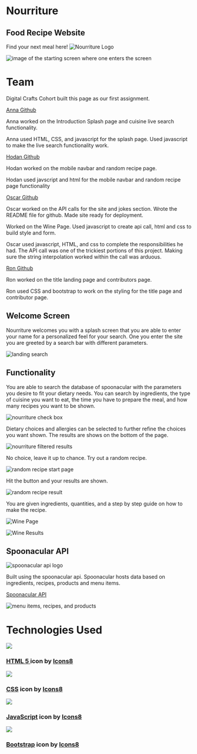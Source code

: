 # Nourriture
## Food Recipe Website

Find your next meal here!
![Nourriture Logo](./foodProject/assets/logo/logoNourriture.png)

![image of the starting screen where one enters the screen](./foodProject/assets/nourriture.png)


# Team 

Digital Crafts Cohort built this page as our first assignment. 

[Anna Github](https://github.com/Anna-Dosev)

Anna worked on the Introduction Splash page and cuisine live search functionality.

Anna used HTML, CSS, and javascript for the splash page. Used javascript to make the live search functionality work.

[Hodan Github](https://github.com/hodansuleiman)

Hodan worked on the mobile navbar and random recipe page.

Hodan used javscript and html for the mobile navbar and random recipe page functionality


[Oscar Github](https://github.com/Ozzythegrouch)

Oscar worked on the API calls for the site and jokes section. 
Wrote the README file for github. Made site ready for deployment. 

Worked on the Wine Page. Used javascript to create api call, html and css to build style and form.

Oscar used javascript, HTML, and css to complete the responsibilities he had. 
The API call was one of the trickiest portions of this project. Making sure the string interpolation worked within the call was arduous. 

[Ron Github](https://github.com/rcleveland30)

Ron worked on the title landing page and contributors page.

Ron used CSS and bootstrap to work on the styling for the title page and contributor page.

## Welcome Screen

Nourriture welcomes you with a splash screen that you are able to enter your name for a personalized feel for your search. One you enter the site you are greeted by a search bar with different parameters.

![landing search](./foodProject/assets/nourriture_search.png)

## Functionality

You are able to search the database of spoonacular with the parameters you desire to fit your dietary needs. You can search by ingredients, the type of cuisine you want to eat, the time you have to prepare the meal, and how many recipes you want to be shown.

![nourriture check box](./foodProject/assets/functionality/nourritureCheckBox.png)

Dietary choices and allergies can be selected to further refine the choices you want shown. The results are shows on the bottom of the page.

![nourriture filtered results](./foodProject/assets/functionality/nourritureFilterResults.png)

No choice, leave it up to chance. Try out a random recipe.

![random recipe start page](./foodProject/assets/functionality/randomMeal.png)

Hit the button and your results are shown.

![random recipe result](./foodProject/assets/functionality/RandomMealResult.png)

You are given ingredients, quantities, and a step by step guide on how to make the recipe.

![Wine Page](./foodProject/assets/functionality/wineLanding.png)

![Wine Results](./foodProject/assets/functionality/wineResults.png)

## Spoonacular API
![spoonacular api logo](./foodProject/assets/spoonacularAPI.png)

Built using the spoonacular api. Spoonacular hosts data based on ingredients, recipes, products and menu items. 

[Spoonacular API](https://spoonacular.com/food-api)

![menu items, recipes, and products](./foodProject/assets/spoonacular_data.png)


# Technologies Used

<div class="skillContainer">
<div class="skillContainerHTML">
<img src="foodProject/assets/logo/icons8-html-5-96.svg" class="imageLogo" />
<h3><a target="_blank" href="https://icons8.com/icon/Q5FXgRZybr2A/html-5-is-a-software-solution-stack-that-defines-the-properties-and-behaviors-of-web-page">HTML 5 </a> icon by <a target="_blank" href="https://icons8.com">Icons8</a></h3>
</div>
<div class="skillContainerCSS">
<img src="foodProject/assets/logo/icons8-css3-96.svg" class="imageLogo" />
<h3><a target="_blank" href="https://icons8.com/icon/21278/css3">CSS</a> icon by <a target="_blank" href="https://icons8.com">Icons8</a></h3>
</div>
<div class="skillContainerJavaScript">
<img src="foodProject/assets/logo/icons8-javascript.svg" class="imageLogo" />
<h3><a target="_blank" href="https://icons8.com/icon/PXTY4q2Sq2lG/javascript">JavaScript</a> icon by <a target="_blank" href="https://icons8.com">Icons8</a></h3>
</div>
<div class="skillContainerJavaScript">
<img src="foodProject/assets/logo/icons8-bootstrap.svg" class="imageLogo" />
<h3><a target="_blank" href="https://icons8.com/icon/84710/bootstrap">Bootstrap</a> icon by <a target="_blank" href="https://icons8.com">Icons8</a></h3>
</div>
</div>	